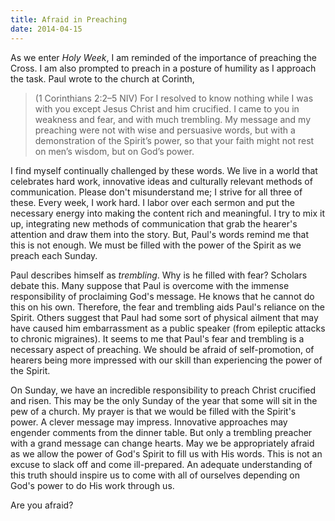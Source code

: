 ```yaml
---
title: Afraid in Preaching
date: 2014-04-15
---
```

 
As we enter *Holy Week*, I am reminded of the importance of preaching the Cross. I am also prompted to preach in a posture of humility as I approach the task. Paul wrote to the church at Corinth,

>(1 Corinthians 2:2–5 NIV) For I resolved to know nothing while I was with you except Jesus Christ and him crucified. I came to you in weakness and fear, and with much trembling. My message and my preaching were not with wise and persuasive words, but with a demonstration of the Spirit’s power, so that your faith might not rest on men’s wisdom, but on God’s power. 

I find myself continually challenged by these words. We live in a world that celebrates hard work, innovative ideas and culturally relevant methods of communication. Please don't misunderstand me; I strive for all three of these. Every week, I work hard. I labor over each sermon and put the necessary energy into making the content rich and meaningful. I try to mix it up, integrating new methods of communication that grab the hearer's attention and draw them into the story. But, Paul's words remind me that this is not enough. We must be filled with the power of the Spirit as we preach each Sunday. 

Paul describes himself as *trembling*. Why is he filled with fear? Scholars debate this. Many suppose that Paul is overcome with the immense responsibility of proclaiming God's message. He knows that he cannot do this on his own. Therefore, the fear and trembling aids Paul's reliance on the Spirit. Others suggest that Paul had some sort of physical ailment that may have caused him embarrassment as a public speaker (from epileptic attacks to chronic migraines). It seems to me that Paul's fear and trembling is a necessary aspect of preaching. We should be afraid of self-promotion, of hearers being more impressed with our skill than experiencing the power of the Spirit. 

On Sunday, we have an incredible responsibility to preach Christ crucified and risen. This may be the only Sunday of the year that some will sit in the pew of a church. My prayer is that we would be filled with the Spirit's power. A clever message may impress. Innovative approaches may engender comments from the dinner table. But only a trembling preacher with a grand message can change hearts. May we be appropriately afraid as we allow the power of God's Spirit to fill us with His words. This is not an excuse to slack off and come ill-prepared. An adequate understanding of this truth should inspire us to come with all of ourselves depending on God's power to do His work through us.

Are you afraid?

